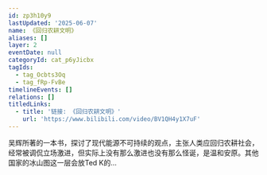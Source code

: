 ```yaml
---
id: zp3h10y9
lastUpdated: '2025-06-07'
name: 《回归农耕文明》
aliases: []
layer: 2
eventDate: null
categoryId: cat_p6yJicbx
tagIds:
  - tag_Ocbts3Oq
  - tag_fRp-FvBe
timelineEvents: []
relations: []
titledLinks:
  - title: '链接: 《回归农耕文明》'
    url: 'https://www.bilibili.com/video/BV1QH4y1X7uF'
---
```

吴辉所著的一本书，探讨了现代能源不可持续的观点，主张人类应回归农耕社会，经常被调侃立场激进，但实际上没有那么激进也没有那么怪诞，是温和安原。其他国家的冰山图这一层会放Ted K的…
